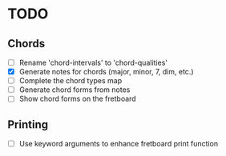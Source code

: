 # TODO

## Chords
- [ ] Rename 'chord-intervals' to 'chord-qualities'
- [x] Generate notes for chords (major, minor, 7, dim, etc.)
- [ ] Complete the chord types map
- [ ] Generate chord forms from notes
- [ ] Show chord forms on the fretboard

## Printing
- [ ] Use keyword arguments to enhance fretboard print function
